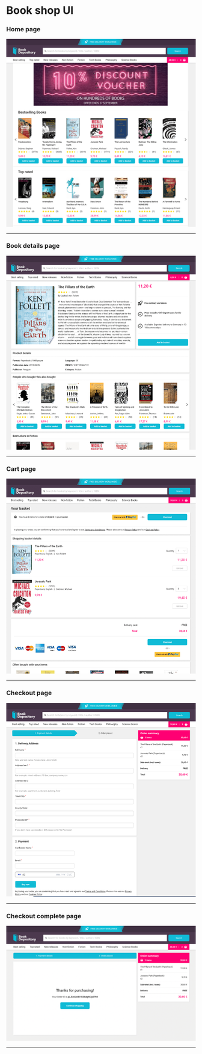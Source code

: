 # Book shop UI

### Home page

<img src="./landing.png">
<br />  
<hr>

### Book details page

<img src="./details.png">
<br />  
<hr>

### Cart page

<img src="./cart.png">
<br />  
<hr>

### Checkout page

<img src="./checkout.png">
<br />  
<hr>

### Checkout complete page

<img src="./checkout_complete.png">
<br />  
<hr>
